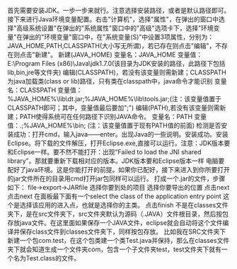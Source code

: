 首先需要安装JDK。一步一步来就行。注意选择安装路径，或者是默认路径即可。接下来进行Java环境变量配置。右击"计算机"，选择"属性"，在弹出的窗口中选择"高级系统设置"在弹出的"系统属性"窗口中的"高级"选项卡下，选择"环境变量"在弹出的"环境变量"窗口中，在"系统变量(S)"中设置3项属性，分别为：JAVA_HOME,PATH,CLASSPATH(大小写无所谓)，若已存在则点击"编辑"，不存在则点击"新建"。
新建(JAVA_HOME)
  变量名：JAVA_HOME
  变量值：E:\Program Files (x86)\Java\jdk1.7.0(该目录为JDK安装的路径，此路径下包括lib,bin,jre等文件夹)
编辑(CLASSPATH)，若没有该变量则需新建；CLASSPATH为java加载类(class or lib)路径，只有类在classpath中，java命令才能识别
变量名：CLASSPATH
变量值：%JAVA_HOME%\lib\dt.jar;%JAVA_HOME%\lib\tools.jar;(注：该变量值置于CLASSPATH即可；其中，变量值最后要加";")
 编辑(PATH),若没有该变量则需新建；PATH使得系统可在任何路径下识别JAVA命令。
变量名：PATH
变量值：.;%JAVA_HOME%\bin; (注：该变量值置于现有PATH值的前面)
检测是否安装成功：打开cmd，输入java——enter。出现Java的一些说明。安装成功。安装Eclipse。将下载的文件解压，打开Eclipse.exe,直接可以运行。注意：JDK版本要和Eclipse一样。要不然不能打开：出现“Failed to load the JNI shared library”。那就要重新下载相对应的版本。JDK版本要和Eclipse版本一样
电脑要配好了java环境。这是你能打开的前提。如果你已配好，接下来进入到你所要打开的jar文件所在的目录用cmd打开jar包同样可以运行。
打成一个.jar的文件，步骤如下： 
file->export->JARfile 
选择你要到处的项目 
选择你要导出的位置 
点击next 
点击next 
在面板最下面有一个select the class of the application entry point 
这个是选择该应用的进入点，也就是选择你的主类。 
点击finish 
不是在classes文件夹下，是在src文件夹下，src文件夹默认为源码（.JAVA）文件根目录，然后按包存放java文件。在这里面如果保存一个JAVA文件，eclipse就会自动将这个文件编译并保存class文件到classes文件夹下，同样按包存放。 
比如我在SRC文件夹下新建一个包com.test，在这个包类建一个类Test.java并保持，那么在classes文件夹下就会知道生成一个文件夹com，包含一个子文件夹test，test文件夹下就有一个名为Test.class的文件。 
